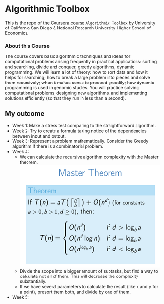 # Algorithmic Toolbox

This is the repo of [the Coursera course](https://www.coursera.org/learn/algorithmic-toolbox) `Algorithmic Toolbox` by University of California San Diego & National Research University Higher School of Economics.

### About this Course
The course covers basic algorithmic techniques and ideas for computational problems arising frequently in practical applications: sorting and searching, divide and conquer, greedy algorithms, dynamic programming. We will learn a lot of theory: how to sort data and how it helps for searching; how to break a large problem into pieces and solve them recursively; when it makes sense to proceed greedily; how dynamic programming is used in genomic studies. You will practice solving computational problems, designing new algorithms, and implementing solutions efficiently (so that they run in less than a second).

## My outcome

- Week 1: Make a stress test comparing to the straightforward algorithm.
- Week 2: Try to create a formula taking notice of the dependencies between input and output.
- Week 3: Represent a problem mathematically. Consider the Greedy algorithm if there is a combinatorial problem.
- Week 4:
  - We can calculate the recursive algorithm complexity with the Master theorem.
  ![Master theorem](master_theorem.png)
  - Divide the scope into a bigger amount of subtasks, but find a way to calculate not all of them. This will decrease the complexity substantially.
  - If we have several parameters to calculate the result (like x and y for a point), presort them both, and divide by one of them.
- Week 5:
